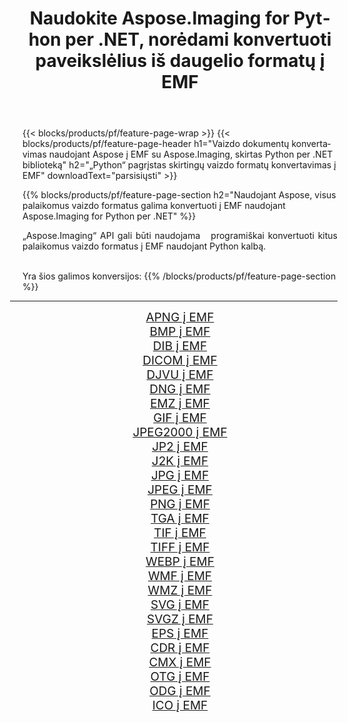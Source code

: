 ﻿---
title: Naudokite Aspose.Imaging for Python per .NET, norėdami konvertuoti paveikslėlius iš daugelio formatų į EMF 
weight: 3920
url: /lt/python-net/conversion/to/emf/ 
lang: lt
langdirlevel: 2
locales: zh-hans,ja,it,ru,de,es,fr,nl,id,lt,pl,pt,vi,tr,ko,zh-hant,ar,hi,th,sv,cs,uk,he
description: Galite naudoti Aspose.Imaging for Python per .NET biblioteką, norėdami konvertuoti iš įvairių formatų į EMF
---

{{< blocks/products/pf/feature-page-wrap >}}
{{< blocks/products/pf/feature-page-header h1="Vaizdo dokumentų konvertavimas naudojant Aspose į EMF su Aspose.Imaging, skirtas Python per .NET biblioteką" h2="„Python“ pagrįstas skirtingų vaizdo formatų konvertavimas į EMF" downloadText="parsisiųsti" >}}


{{% blocks/products/pf/feature-page-section  h2="Naudojant Aspose, visus palaikomus vaizdo formatus galima konvertuoti į EMF naudojant Aspose.Imaging for Python per .NET" %}}
<p align=justify>„Aspose.Imaging“ API gali būti naudojama   programiškai konvertuoti kitus palaikomus vaizdo formatus į EMF naudojant Python kalbą.</p>
<br/>
Yra šios galimos konversijos:
{{% /blocks/products/pf/feature-page-section %}}
<div class="container-fluid productfamilypage bg-gray">
    <div class="convertypes bg-gray agp-content section">
        <div class="container">
		<hr style="margin-left:-20px;"/>
		<div class="row other-converters" style="gap: 10px;font-size: 19px;text-align:center;">
		    <div class='col-md-2 other-converter remove-lp remove-rp'><a href="/imaging/lt/python-net/conversion/apng-to-emf/" style="padding:15px;">APNG į EMF</a></div>
<div class='col-md-2 other-converter remove-lp remove-rp'><a href="/imaging/lt/python-net/conversion/bmp-to-emf/" style="padding:15px;">BMP į EMF</a></div>
<div class='col-md-2 other-converter remove-lp remove-rp'><a href="/imaging/lt/python-net/conversion/dib-to-emf/" style="padding:15px;">DIB į EMF</a></div>
<div class='col-md-2 other-converter remove-lp remove-rp'><a href="/imaging/lt/python-net/conversion/dicom-to-emf/" style="padding:15px;">DICOM į EMF</a></div>
<div class='col-md-2 other-converter remove-lp remove-rp'><a href="/imaging/lt/python-net/conversion/djvu-to-emf/" style="padding:15px;">DJVU į EMF</a></div>
<div class='col-md-2 other-converter remove-lp remove-rp'><a href="/imaging/lt/python-net/conversion/dng-to-emf/" style="padding:15px;">DNG į EMF</a></div>
<div class='col-md-2 other-converter remove-lp remove-rp'><a href="/imaging/lt/python-net/conversion/emz-to-emf/" style="padding:15px;">EMZ į EMF</a></div>
<div class='col-md-2 other-converter remove-lp remove-rp'><a href="/imaging/lt/python-net/conversion/gif-to-emf/" style="padding:15px;">GIF į EMF</a></div>
<div class='col-md-2 other-converter remove-lp remove-rp'><a href="/imaging/lt/python-net/conversion/jpeg2000-to-emf/" style="padding:15px;">JPEG2000 į EMF</a></div>
<div class='col-md-2 other-converter remove-lp remove-rp'><a href="/imaging/lt/python-net/conversion/jp2-to-emf/" style="padding:15px;">JP2 į EMF</a></div>
<div class='col-md-2 other-converter remove-lp remove-rp'><a href="/imaging/lt/python-net/conversion/j2k-to-emf/" style="padding:15px;">J2K į EMF</a></div>
<div class='col-md-2 other-converter remove-lp remove-rp'><a href="/imaging/lt/python-net/conversion/jpg-to-emf/" style="padding:15px;">JPG į EMF</a></div>
<div class='col-md-2 other-converter remove-lp remove-rp'><a href="/imaging/lt/python-net/conversion/jpeg-to-emf/" style="padding:15px;">JPEG į EMF</a></div>
<div class='col-md-2 other-converter remove-lp remove-rp'><a href="/imaging/lt/python-net/conversion/png-to-emf/" style="padding:15px;">PNG į EMF</a></div>
<div class='col-md-2 other-converter remove-lp remove-rp'><a href="/imaging/lt/python-net/conversion/tga-to-emf/" style="padding:15px;">TGA į EMF</a></div>
<div class='col-md-2 other-converter remove-lp remove-rp'><a href="/imaging/lt/python-net/conversion/tif-to-emf/" style="padding:15px;">TIF į EMF</a></div>
<div class='col-md-2 other-converter remove-lp remove-rp'><a href="/imaging/lt/python-net/conversion/tiff-to-emf/" style="padding:15px;">TIFF į EMF</a></div>
<div class='col-md-2 other-converter remove-lp remove-rp'><a href="/imaging/lt/python-net/conversion/webp-to-emf/" style="padding:15px;">WEBP į EMF</a></div>
<div class='col-md-2 other-converter remove-lp remove-rp'><a href="/imaging/lt/python-net/conversion/wmf-to-emf/" style="padding:15px;">WMF į EMF</a></div>
<div class='col-md-2 other-converter remove-lp remove-rp'><a href="/imaging/lt/python-net/conversion/wmz-to-emf/" style="padding:15px;">WMZ į EMF</a></div>
<div class='col-md-2 other-converter remove-lp remove-rp'><a href="/imaging/lt/python-net/conversion/svg-to-emf/" style="padding:15px;">SVG į EMF</a></div>
<div class='col-md-2 other-converter remove-lp remove-rp'><a href="/imaging/lt/python-net/conversion/svgz-to-emf/" style="padding:15px;">SVGZ į EMF</a></div>
<div class='col-md-2 other-converter remove-lp remove-rp'><a href="/imaging/lt/python-net/conversion/eps-to-emf/" style="padding:15px;">EPS į EMF</a></div>
<div class='col-md-2 other-converter remove-lp remove-rp'><a href="/imaging/lt/python-net/conversion/cdr-to-emf/" style="padding:15px;">CDR į EMF</a></div>
<div class='col-md-2 other-converter remove-lp remove-rp'><a href="/imaging/lt/python-net/conversion/cmx-to-emf/" style="padding:15px;">CMX į EMF</a></div>
<div class='col-md-2 other-converter remove-lp remove-rp'><a href="/imaging/lt/python-net/conversion/otg-to-emf/" style="padding:15px;">OTG į EMF</a></div>
<div class='col-md-2 other-converter remove-lp remove-rp'><a href="/imaging/lt/python-net/conversion/odg-to-emf/" style="padding:15px;">ODG į EMF</a></div>
<div class='col-md-2 other-converter remove-lp remove-rp'><a href="/imaging/lt/python-net/conversion/ico-to-emf/" style="padding:15px;">ICO į EMF</a></div>
                </div>
        </div>
    </div>
</div>
<br/>

